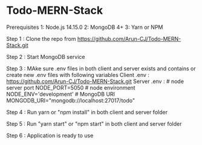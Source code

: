 # Todo-MERN-Stack
Prerequisites
1: Node.js 14.15.0
2: MongoDB 4+
3: Yarn or NPM

<!-- Steps to run Application -->

Step 1 : Clone the repo from https://github.com/Arun-CJ/Todo-MERN-Stack.git

Step 2 : Start MongoDB service

Step 3 : MAke sure .env files in both client and server exists and contains or create new .env files with following variables
            Client .env : https://github.com/Arun-CJ/Todo-MERN-Stack.git
            Server .env : # node server port
                            NODE_PORT=5050
                            # node environment
                            NODE_ENV='development'
                            # MongoDB URI
                            MONGODB_URI="mongodb://localhost:27017/todo"

Step 4 : Run yarn or "npm install" in both client and server folder

Step 5 : Run "yarn start" or "npm start" in both client and server folder

Step 6 : Application is ready to use